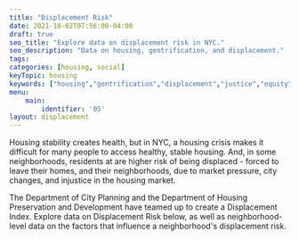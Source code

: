 ```yaml
---
title: "Displacement Risk"
date: 2021-10-02T07:56:00-04:00
draft: true
seo_title: "Explore data on displacement risk in NYC."
seo_description: "Data on housing, gentrification, and displacement."
tags: 
categories: [housing, social]
keyTopic: housing
keywords: ["housing","gentrification","displacement","justice","equity"]
menu:
    main:
        identifier: '05'
layout: displacement
---
```


Housing stability creates health, but in NYC, a housing crisis makes it difficult for many people to access healthy, stable housing. And, in some neighborhoods, residents at are higher risk of being displaced - forced to leave their homes, and their neighborhoods, due to market pressure, city changes, and injustice in the housing market. 

The Department of City Planning and the Department of Housing Preservation and Development have teamed up to create a Displacement Index. Explore data on Displacement Risk below, as well as neighborhood-level data on the factors that influence a neighborhood's displacement risk. 




